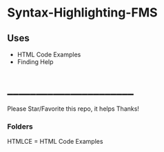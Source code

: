 # Syntax-Highlighting-FMS
## Uses
* HTML Code Examples
* Finding Help
# ______________________
Please Star/Favorite this repo, it helps 
Thanks!

### Folders
HTMLCE = HTML Code Examples
